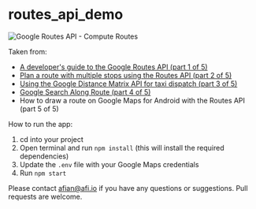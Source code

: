 # routes_api_demo

![Google Routes API - Compute Routes](https://blog.afi.io/content/images/size/w1600/2025/02/Google-Direction.png " Google Routes API - Compute Routes")

Taken from: 
- [A developer's guide to the Google Routes API (part 1 of 5)](https://blog.afi.io/blog/a-developers-guide-to-the-google-routes-api/)
- [Plan a route with multiple stops using the Routes API (part 2 of 5)](https://blog.afi.io/blog/plan-a-route-with-multiple-stops-using-the-routes-api/)
- [Using the Google Distance Matrix API for taxi dispatch (part 3 of 5)](https://blog.afi.io/blog/using-the-google-distance-matrix-api-for-taxi-dispatch/)
- [Google Search Along Route (part 4 of 5)](https://blog.afi.io/blog/google-maps-search-along-route/)
- How to draw a route on Google Maps for Android with the Routes API (part 5 of 5)

How to run the app:

1. cd into your project
2. Open terminal and run `npm install` (this will install the required dependencies)
3. Update the `.env` file with your Google Maps credentials
4. Run `npm start`

Please contact afian@afi.io if you have any questions or suggestions. Pull requests are welcome.
